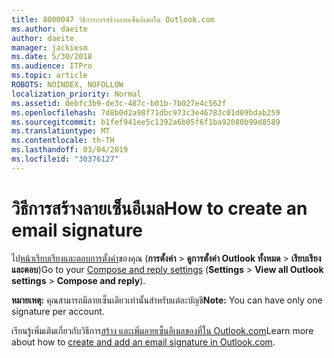 ```yaml
---
title: 8000047 วิธีการการสร้างลายเซ็นอีเมลใน Outlook.com
ms.author: daeite
author: daeite
manager: jackiesm
ms.date: 5/30/2018
ms.audience: ITPro
ms.topic: article
ROBOTS: NOINDEX, NOFOLLOW
localization_priority: Normal
ms.assetid: 0ebfc3b9-de3c-487c-b01b-7b027e4c562f
ms.openlocfilehash: 7d8b0d2a98f71dbc973c3e46783c01d09bdab259
ms.sourcegitcommit: b1fef941ee5c1392a6b05f6f1ba92080b99d8589
ms.translationtype: MT
ms.contentlocale: th-TH
ms.lasthandoff: 03/04/2019
ms.locfileid: "30376127"
---
```

# <a name="how-to-create-an-email-signature"></a><span data-ttu-id="4b312-102">วิธีการสร้างลายเซ็นอีเมล</span><span class="sxs-lookup"><span data-stu-id="4b312-102">How to create an email signature</span></span>

<span data-ttu-id="4b312-103">ไป[หน้าเรียบเรียงและตอบการตั้งค่า](https://go.microsoft.com/fwlink/?linkid=2006164)ของคุณ (**การตั้งค่า** \> **ดูการตั้งค่า Outlook ทั้งหมด** \> **เรียบเรียงและตอบ**)</span><span class="sxs-lookup"><span data-stu-id="4b312-103">Go to your [Compose and reply settings](https://go.microsoft.com/fwlink/?linkid=2006164) (**Settings** \> **View all Outlook settings** \> **Compose and reply**).</span></span> 
  
 <span data-ttu-id="4b312-104">**หมายเหตุ:** คุณสามารถมีลายเซ็นเดียวเท่านั้นสำหรับแต่ละบัญชี</span><span class="sxs-lookup"><span data-stu-id="4b312-104">**Note:** You can have only one signature per account.</span></span> 
  
<span data-ttu-id="4b312-105">เรียนรู้เพิ่มเติมเกี่ยวกับวิธีการ[สร้าง และเพิ่มลายเซ็นอีเมลของที่ใน Outlook.com](https://go.microsoft.com/fwlink/p/?linkid=2001404&amp;clcid=0x409)</span><span class="sxs-lookup"><span data-stu-id="4b312-105">Learn more about how to [create and add an email signature in Outlook.com](https://go.microsoft.com/fwlink/p/?linkid=2001404&amp;clcid=0x409).</span></span>